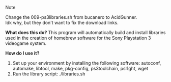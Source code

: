 > [!NOTE]
> Change the 009-ps3libraries.sh from bucanero to AcidGunner.  
> Idk why, but they don't want to fix the download links.

**What does this do?**
This program will automatically build and install libraries used in the creation of homebrew software for the Sony Playstation 3 videogame system.

**How do I use it?**
1) Set up your environment by installing the following software:
autoconf, automake, libtool, make, pkg-config, ps3toolchain, psl1ght, wget
2) Run the library script:
./libraries.sh
